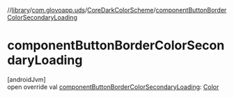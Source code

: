 //[library](../../../index.md)/[com.glovoapp.uds](../index.md)/[CoreDarkColorScheme](index.md)/[componentButtonBorderColorSecondaryLoading](component-button-border-color-secondary-loading.md)

# componentButtonBorderColorSecondaryLoading

[androidJvm]\
open override val [componentButtonBorderColorSecondaryLoading](component-button-border-color-secondary-loading.md): [Color](https://developer.android.com/reference/kotlin/androidx/compose/ui/graphics/Color.html)
